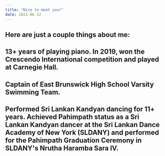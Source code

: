 ```yaml
---
title: "Nice to meet you!"
date: 2021-06-12
---
```

Here are just a couple things about me:
---
13+ years of playing piano. In 2019, won the Crescendo International competition and played at Carnegie Hall. 
---
Captain of East Brunswick High School Varsity Swimming Team.
---
Performed Sri Lankan Kandyan dancing for 11+ years. Achieved Pahimpath status as a Sri Lankan Kandyan dancer at the Sri Lankan Dance Academy of New York (SLDANY) and performed for the Pahimpath Graduation Ceremony in SLDANY's Nrutha Haramba Sara IV. 
---
